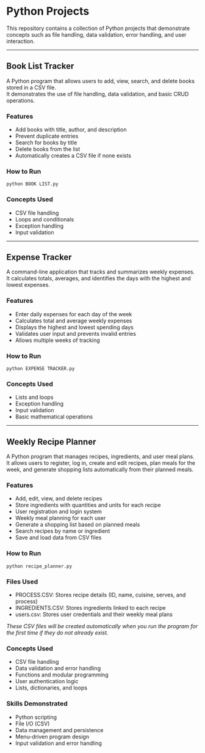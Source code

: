 # Python Projects

This repository contains a collection of Python projects that demonstrate concepts such as file handling, data validation, error handling, and user interaction.

---

## Book List Tracker
A Python program that allows users to add, view, search, and delete books stored in a CSV file.  
It demonstrates the use of file handling, data validation, and basic CRUD operations.

### Features
- Add books with title, author, and description  
- Prevent duplicate entries  
- Search for books by title  
- Delete books from the list  
- Automatically creates a CSV file if none exists  

### How to Run
```
python BOOK LIST.py
```

### Concepts Used
- CSV file handling  
- Loops and conditionals  
- Exception handling  
- Input validation  

---

## Expense Tracker
A command-line application that tracks and summarizes weekly expenses.  
It calculates totals, averages, and identifies the days with the highest and lowest expenses.

### Features
- Enter daily expenses for each day of the week  
- Calculates total and average weekly expenses  
- Displays the highest and lowest spending days  
- Validates user input and prevents invalid entries  
- Allows multiple weeks of tracking  

### How to Run
```
python EXPENSE TRACKER.py
```

### Concepts Used
- Lists and loops  
- Exception handling  
- Input validation  
- Basic mathematical operations  

---

## Weekly Recipe Planner
A Python program that manages recipes, ingredients, and user meal plans.  
It allows users to register, log in, create and edit recipes, plan meals for the week, and generate shopping lists automatically from their planned meals.

### Features
- Add, edit, view, and delete recipes  
- Store ingredients with quantities and units for each recipe  
- User registration and login system  
- Weekly meal planning for each user  
- Generate a shopping list based on planned meals  
- Search recipes by name or ingredient  
- Save and load data from CSV files  

### How to Run
```
python recipe_planner.py
```

### Files Used
- PROCESS.CSV: Stores recipe details (ID, name, cuisine, serves, and process)  
- INGREDIENTS.CSV: Stores ingredients linked to each recipe  
- users.csv: Stores user credentials and their weekly meal plans  

*These CSV files will be created automatically when you run the program for the first time if they do not already exist.*

### Concepts Used
- CSV file handling  
- Data validation and error handling  
- Functions and modular programming  
- User authentication logic  
- Lists, dictionaries, and loops  

### Skills Demonstrated
- Python scripting  
- File I/O (CSV)  
- Data management and persistence  
- Menu-driven program design  
- Input validation and error handling  
